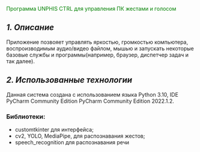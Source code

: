 <font color="green">Программа UNPHIS CTRL для управления ПК жестами и голосом</font>
## *1. Описание*
Приложение позвояет управлять яркостью, громкостью компьютера, воспроизводимым аудио/видео файлом, мышью и запускать некоторые базовые службы и программы(например, браузер, диспетчер задач и так далее).

## *2. Использованные технологии*
Данная система создана с использованием языка Python 3.10, IDE PyCharm Community Edition PyCharm Community Edition 2022.1.2.
### Библиотеки: 
+ customtkinter для интерфейса;
+ cv2, YOLO, MediaPipe, для распознавания жестов;
+ speech_recognition для распознавания речи
